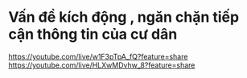 # Vấn đề kích động , ngăn chặn tiếp cận thông tin của cư dân 

https://youtube.com/live/w1F3pTpA_fQ?feature=share
https://youtube.com/live/HLXwMDvhw_8?feature=share
